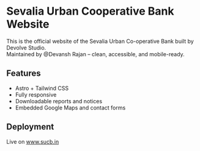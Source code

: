 # Sevalia Urban Cooperative Bank Website

This is the official website of the Sevalia Urban Co-operative Bank built by Devolve Studio.  
Maintained by @Devansh Rajan – clean, accessible, and mobile-ready.

## Features
- Astro + Tailwind CSS
- Fully responsive
- Downloadable reports and notices
- Embedded Google Maps and contact forms

## Deployment
Live on www.sucb.in
